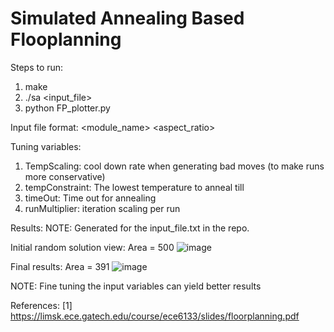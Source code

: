 # Simulated Annealing Based Flooplanning

Steps to run:
1. make
2. ./sa <input_file>
3. python FP_plotter.py

Input file format:
<module_name> <area> <aspect_ratio>

Tuning variables:
1. TempScaling: cool down rate when generating bad moves (to make runs more conservative)
2. tempConstraint: The lowest temperature to anneal till
3. timeOut: Time out for annealing
4. runMultiplier: iteration scaling per run

Results:
NOTE: Generated for the input_file.txt in the repo.

Initial random solution view:
Area = 500
![image](https://user-images.githubusercontent.com/79747613/154202488-775a5e17-f03b-4706-92a0-3461d9b28ce9.png)

Final results:
Area = 391
![image](https://user-images.githubusercontent.com/79747613/154202898-b62b11da-d021-40f1-b814-d73aeb8913dc.png)

NOTE: Fine tuning the input variables can yield better results

References:
[1] https://limsk.ece.gatech.edu/course/ece6133/slides/floorplanning.pdf
